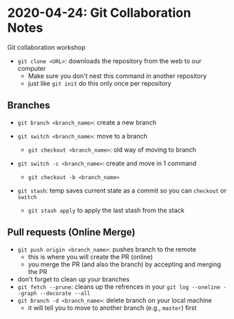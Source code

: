 # 2020-04-24: Git Collaboration Notes

Git collaboration workshop

- `git clone <URL>`: downloads the repository from the web to our computer
    - Make sure you don't nest this command in another repository
    - just like `git init` do this only once per repository

## Branches

- `git branch <branch_name>`: create a new branch
- `git switch <branch_name>`: move to a branch
    - `git checkout <branch_name>`: old way of moving to branch

- `git switch -c <branch_name>`: create and move in 1 command
    - `git checkout -b <branch_name>`

- `git stash`: temp saves current state as a commit so you can `checkout` or `switch`
    - `git stash apply` to apply the last stash from the stack

## Pull requests (Online Merge)

- `git push origin <branch_name>`: pushes branch to the remote
    - this is where you will create the PR (online)
    - you merge the PR (and also the branch) by accepting and merging the PR
- don't forget to clean up your branches
- `git fetch --prune`: cleans up the refrences in your `git log --oneline --graph --decorate --all`
- `git branch -d <branch_name>`: delete branch on your local machine
    - it will tell you to move to another branch (e.g., `master`) first

